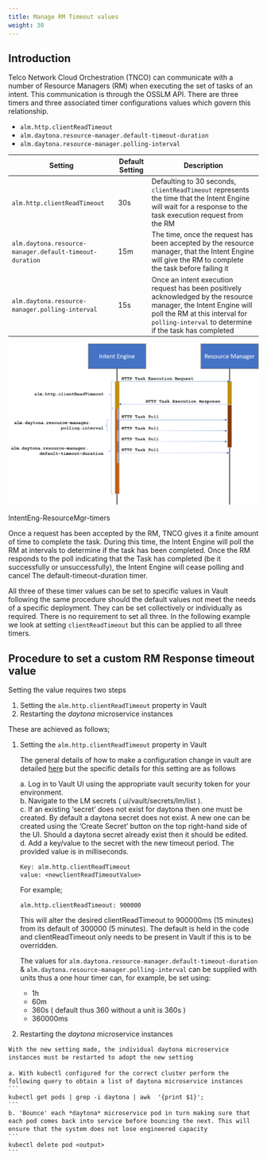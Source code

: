 ```yaml
---
title: Manage RM Timeout values
weight: 30
---
```


## Introduction

Telco Network Cloud Orchestration (TNCO) can communicate with a number of Resource Managers (RM) when executing the set of tasks of an intent. This communication is through the OSSLM API. There are three timers and three associated timer configurations values which govern this relationship. 

*  `alm.http.clientReadTimeout`
*  `alm.daytona.resource-manager.default-timeout-duration`
*  `alm.daytona.resource-manager.polling-interval`


| Setting | Default Setting | Description |
|---|---|---|
| `alm.http.clientReadTimeout` | 30s  | Defaulting to 30 seconds, `clientReadTimeout` represents the time that the Intent Engine will wait for a response to the task execution request from the RM |
| `alm.daytona.resource-manager.default-timeout-duration` | 15m | The time, once the request has been accepted by the resource manager, that the Intent Engine will give the RM to complete the task before failing it |
| `alm.daytona.resource-manager.polling-interval` | 15s | Once an intent execution request has been positively acknowledged by the resource manager, the Intent Engine will poll the RM at this interval for `polling-interval` to determine if the task has completed |

 ![Intent Engine-RM Interface Timers](/images/user-guides/administration/configuration/IntentEng-ResourceMgr-timers.png "Intent Engine-RM Interface Timers")

 IntentEng-ResourceMgr-timers

Once a request has been accepted by the RM, TNCO gives it a finite amount of time to complete the task. During this time, the Intent Engine will poll the RM at intervals to determine if the task has been completed. Once the RM responds to the poll indicating that the Task has completed (be it successfully or unsuccessfully), the Intent Engine will cease polling and cancel The default-timeout-duration timer.


All three of these timer values can be set to specific values in Vault following the same procedure should the default values not meet the needs of a specific deployment. They can be set collectively or individually as required. There is no requirement to set all three. In the following example we look at setting `clientReadTimeout` but this can be applied to all three timers.

## Procedure to set a custom RM Response timeout value

Setting the value requires two steps 
1. Setting the `alm.http.clientReadTimeout` property in Vault
2. Restarting the *daytona* microservice instances

These are achieved as follows;

1. Setting the `alm.http.clientReadTimeout` property in Vault

    The general details of how to make a configuration change in vault are detailed [here](/user-guides/administration/configuration/configuring-lm) but the specific details for this setting are as follows  
    
    a. Log in to Vault UI using the appropriate vault security token for your environment.  
    b. Navigate to the LM secrets ( ui/vault/secrets/lm/list ).  
    c. If an existing ‘secret’ does not exist for daytona then one must be created. By default a daytona secret does not exist. A new one can be created using the ‘Create Secret’ button on the top right-hand side of the UI. Should a daytona secret already exist then it should be edited.  
    d. Add a key/value to the secret with the new timeout period. The provided value is in milliseconds. 
    ```
    Key: alm.http.clientReadTimeout 
    value: <newclientReadTimeoutValue> 
    ```
    For example; 
    ```
    alm.http.clientReadTimeout: 900000 
    ```
    This will alter the desired clientReadTimeout to 900000ms (15 minutes) from its default of 300000 (5 minutes). The default is held in the code and clientReadTimeout only needs to be present in Vault if this is to be overridden.

    The values for `alm.daytona.resource-manager.default-timeout-duration` & `alm.daytona.resource-manager.polling-interval` can be supplied with units thus a one hour timer can, for example, be set using:
    - 1h
    - 60m
    - 360s ( default thus 360 without a unit is 360s )
    - 360000ms

2.   Restarting the *daytona* microservice instances
   
    With the new setting made, the individual daytona microservice instances must be restarted to adopt the new setting

    a. With kubectl configured for the correct cluster perform the following query to obtain a list of daytona microservice instances
    ```
    kubectl get pods | grep -i daytona | awk  '{print $1}';
    ```
    b. 'Bounce' each *daytona* microservice pod in turn making sure that each pod comes back into service before bouncing the next. This will ensure that the system does not lose engineered capacity
    ```
    kubectl delete pod <output>
    ```

